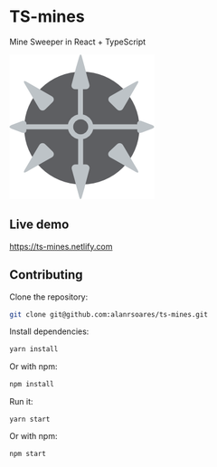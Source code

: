 # TS-mines

Mine Sweeper in React + TypeScript

![mines](/public/logo192.png)

## Live demo

https://ts-mines.netlify.com

## Contributing

Clone the repository:

```bash
git clone git@github.com:alanrsoares/ts-mines.git
```

Install dependencies:

```bash
yarn install
```

Or with npm:

```bash
npm install
```

Run it:

```
yarn start
```

Or with npm:

```bash
npm start
```

